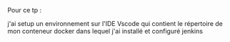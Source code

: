 Pour ce tp : 

j'ai setup un environnement sur l'IDE Vscode qui contient le répertoire de mon conteneur docker dans lequel j'ai installé et configuré jenkins